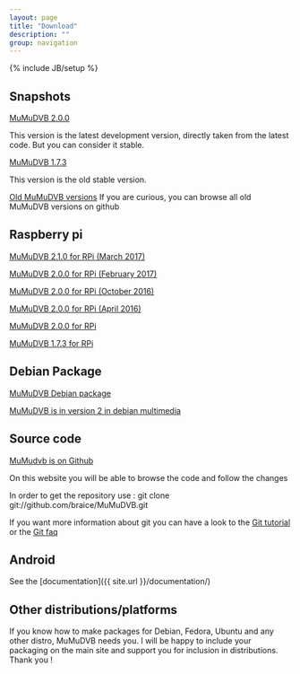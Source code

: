 ```yaml
---
layout: page
title: "Download"
description: ""
group: navigation
---
```

{% include JB/setup %}


## Snapshots

[MuMuDVB 2.0.0](https://github.com/braice/MuMuDVB/archive/mumudvb2.zip)

This version is the latest development version, directly taken from the latest code. But you can consider it stable.

[MuMuDVB 1.7.3](https://github.com/braice/MuMuDVB/archive/1.7.3.zip)

This version is the old stable version.

[Old MuMuDVB versions](https://github.com/braice/MuMuDVB/tags)
If you are curious, you can browse all old MuMuDVB versions on github

## Raspberry pi


[MuMuDVB 2.1.0 for RPi (March 2017)](http://data.mumudvb.net/release/mumudvb_2-1_armhf.deb)

[MuMuDVB 2.0.0 for RPi (February 2017)](http://data.mumudvb.net/release/mumudvb_2.0.0-5-cf189f4_armhf.deb)

[MuMuDVB 2.0.0 for RPi (October 2016)](http://data.mumudvb.net/release/mumudvb_2.0.0-4-b95999e_armhf.deb)

[MuMuDVB 2.0.0 for RPi (April 2016)](http://data.mumudvb.net/release/mumudvb_2.0.0-3-3038ac7_armhf.deb)

[MuMuDVB 2.0.0 for RPi](http://data.mumudvb.net/release/mumudvb_2-1_armhf.deb)

[MuMuDVB 1.7.3 for RPi](http://data.mumudvb.net/release/mumudvb_1.7.3-2_armhf.deb)


## Debian Package

[MuMuDVB Debian package](http://packages.debian.org/sid/mumudvb)

[MuMuDVB is in version 2 in debian multimedia](http://www.deb-multimedia.org/lurker/message/20150512.063150.e350211a.en.html)


## Source code

[MuMudvb is on Github](https://github.com/braice/MuMuDVB)

On this website you will be able to browse the code and follow the changes

In order to get the repository use :
    git clone git://github.com/braice/MuMuDVB.git

If you want more information about git you can have a look to the [Git tutorial](http://www.kernel.org/pub/software/scm/git/docs/gittutorial.html) or the [Git faq](http://git.or.cz/gitwiki/GitFaq)

## Android

See the [documentation]({{ site.url }}/documentation/)

## Other distributions/platforms

If you know how to make packages for Debian, Fedora, Ubuntu and any other distro, MuMuDVB needs you. I will be happy to include your packaging on the main site and support you for inclusion in distributions. Thank you !

